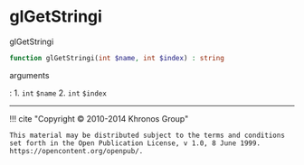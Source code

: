 # glGetStringi
glGetStringi

```php
function glGetStringi(int $name, int $index) : string
```



arguments

:    1. `int` `$name` 
    2. `int` `$index` 



---
     

!!! cite "Copyright © 2010-2014 Khronos Group"

    This material may be distributed subject to the terms and conditions set forth in the Open Publication License, v 1.0, 8 June 1999. https://opencontent.org/openpub/.